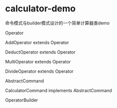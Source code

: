 # calculator-demo
命令模式与builder模式设计的一个简单计算器类demo


Operator

AddOperator extends Operator

DeductOperator extends Operator

MultiOperator extends Operator

DivideOperator extends Operator

AbstractCommand

CalculatorCommand implements AbstractCommand

OperatorBuilder
